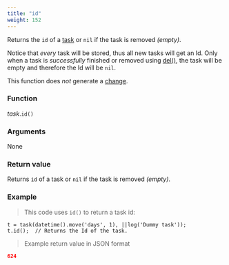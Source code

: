 ```yaml
---
title: "id"
weight: 152
---
```


Returns the `id` of a [task](..) or `nil` if the task is removed *(empty)*.

Notice that *every* task will be stored, thus all new tasks will get an Id. Only when a task is *successfully* finished or removed using [del()](../del), the task will be empty and therefore the Id will be `nil`.

This function does *not* generate a [change](../../../overview/changes).

### Function

*task*.`id()`

### Arguments

None

### Return value

Returns `id` of a task or `nil` if the task is removed *(empty)*.

### Example

> This code uses `id()` to return a task id:

```thingsdb,should_pass
t = task(datetime().move('days', 1), ||log('Dummy task'));
t.id();  // Returns the Id of the task.
```

> Example return value in JSON format

```json
624
```
